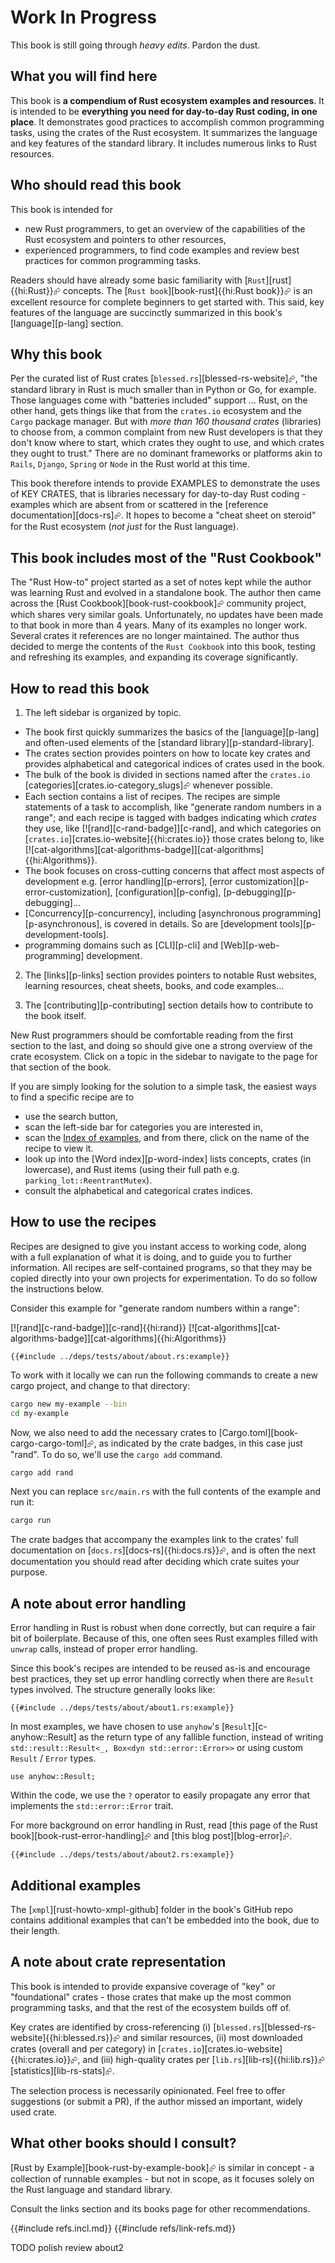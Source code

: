 # Work In Progress

This book is still going through _heavy edits_. Pardon the dust.

## What you will find here

This book is **a compendium of Rust ecosystem examples and resources**. It is intended to be **everything you need for day-to-day Rust coding, in one place**. It demonstrates good practices to accomplish common programming tasks, using the crates of the Rust ecosystem. It summarizes the language and key features of the standard library. It includes numerous links to Rust resources.

## Who should read this book

This book is intended for

- new Rust programmers, to get an overview of the capabilities of the Rust ecosystem and pointers to other resources,
- experienced programmers, to find code examples and review best practices for common programming tasks.

Readers should have already some basic familiarity with [`Rust`][rust]{{hi:Rust}}⮳ concepts. The [`Rust book`][book-rust]{{hi:Rust book}}⮳ is an excellent resource for complete beginners to get started with. This said, key features of the language are succinctly summarized in this book's [language][p-lang] section.

## Why this book

Per the curated list of Rust crates [`blessed.rs`][blessed-rs-website]⮳, "the standard library in Rust is much smaller than in Python or Go, for example. Those languages come with "batteries included" support ... Rust, on the other hand, gets things like that from the `crates.io` ecosystem and the `Cargo` package manager. But with _more than 160 thousand crates_ (libraries) to choose from, a common complaint from new Rust developers is that they don't know where to start, which crates they ought to use, and which crates they ought to trust." There are no dominant frameworks or platforms akin to `Rails`, `Django`, `Spring` or `Node` in the Rust world at this time.

This book therefore intends to provide EXAMPLES to demonstrate the uses of KEY CRATES, that is libraries necessary for day-to-day Rust coding - examples which are absent from or scattered in the [reference documentation][docs-rs]⮳. It hopes to become a "cheat sheet on steroid" for the Rust ecosystem (_not just_ for the Rust language).

## This book includes most of the "Rust Cookbook"

The "Rust How-to" project started as a set of notes kept while the author was learning Rust and evolved in a standalone book. The author then came across the [Rust Cookbook][book-rust-cookbook]⮳ community project, which shares very similar goals. Unfortunately, no updates have been made to that book in more than 4 years. Many of its examples no longer work. Several crates it references are no longer maintained. The author thus decided to merge the contents of the `Rust Cookbook` into this book, testing and refreshing its examples, and expanding its coverage significantly.

## How to read this book

1) The left sidebar is organized by topic.

- The book first quickly summarizes the basics of the [language][p-lang] and often-used elements of the [standard library][p-standard-library].
- The crates section provides pointers on how to locate key crates and provides alphabetical and categorical indices of crates used in the book.
- The bulk of the book is divided in sections named after the `crates.io` [categories][crates.io-category_slugs]⮳ whenever possible.
- Each section contains a list of recipes. The recipes are simple statements of a task to accomplish, like "generate random numbers in a range"; and each recipe is tagged with badges indicating which _crates_ they use, like [![rand][c-rand-badge]][c-rand], and which categories on [`crates.io`][crates.io-website]{{hi:crates.io}} those crates belong to, like [![cat-algorithms][cat-algorithms-badge]][cat-algorithms]{{hi:Algorithms}}.
- The book focuses on cross-cutting concerns that affect most aspects of development e.g. [error handling][p-errors], [error customization][p-error-customization], [configuration][p-config], [p-debugging][p-debugging]...
- [Concurrency][p-concurrency], including [asynchronous programming][p-asynchronous], is covered in details. So are [development tools][p-development-tools].
- programming domains such as [CLI][p-cli] and [Web][p-web-programming] development.

2) The [links][p-links] section provides pointers to notable Rust websites, learning resources, cheat sheets, books, and code examples...

3) The [contributing][p-contributing] section details how to contribute to the book itself.

New Rust programmers should be comfortable reading from the first section to the last, and doing so should give one a strong overview of the crate ecosystem. Click on a topic in the sidebar to navigate to the page for that section of the book.

If you are simply looking for the solution to a simple task, the easiest ways to find a specific recipe are to

- use the search button,
- scan the left-side bar for categories you are interested in,
- scan the [Index of examples](examples_index.md), and from there, click on the name of the recipe to view it.
- look up into the [Word index][p-word-index] lists concepts, crates (in lowercase), and Rust items (using their full path e.g. `parking_lot::ReentrantMutex`).
- consult the alphabetical and categorical crates indices.

## How to use the recipes

Recipes are designed to give you instant access to working code, along with a full explanation of what it is doing, and to guide you to further information. All recipes are self-contained programs, so that they may be copied directly into your own projects for experimentation. To do so follow the instructions below.

Consider this example for "generate random numbers within a range":

[![rand][c-rand-badge]][c-rand]{{hi:rand}}  [![cat-algorithms][cat-algorithms-badge]][cat-algorithms]{{hi:Algorithms}}

```rust,editable
{{#include ../deps/tests/about/about.rs:example}}
```

To work with it locally we can run the following commands to create a new cargo project, and change to that directory:

```sh
cargo new my-example --bin
cd my-example
```

Now, we also need to add the necessary crates to [Cargo.toml][book-cargo-cargo-toml]⮳, as indicated by the crate badges, in this case just "rand". To do so, we'll use the `cargo add` command.

```sh
cargo add rand
```

Next you can replace `src/main.rs` with the full contents of the example and run it:

```sh
cargo run
```

The crate badges that accompany the examples link to the crates' full documentation on [`docs.rs`][docs-rs]{{hi:docs.rs}}⮳, and is often the next documentation you should read after deciding which crate suites your purpose.

## A note about error handling

Error handling in Rust is robust when done correctly, but can require a fair bit of boilerplate. Because of this, one often sees Rust examples filled with `unwrap` calls, instead of proper error handling.

Since this book's recipes are intended to be reused as-is and encourage best practices, they set up error handling correctly when there are `Result` types involved. The structure generally looks like:

```rust,editable
{{#include ../deps/tests/about/about1.rs:example}}
```

In most examples, we have chosen to use `anyhow`'s [`Result`][c-anyhow::Result] as the return type of any fallible function, instead of writing `std::result::Result<_, Box<dyn std::error::Error>>` or using custom `Result` / `Error` types.

```rust,editable
use anyhow::Result;
```

Within the code, we use the `?` operator to easily propagate any error that implements the `std::error::Error` trait.

For more background on error handling in Rust, read [this page of the Rust book][book-rust-error-handling]⮳ and [this blog post][blog-error]⮳.

```rust,editable
{{#include ../deps/tests/about/about2.rs:example}}
```

## Additional examples

The [`xmpl`][rust-howto-xmpl-github] folder in the book's GitHub repo contains additional examples that can't be embedded into the book, due to their length.

## A note about crate representation

This book is intended to provide expansive coverage of "key" or "foundational" crates - those crates that make up the most common programming tasks, and that the rest of the ecosystem builds off of.

Key crates are identified by cross-referencing (i) [`blessed.rs`][blessed-rs-website]{{hi:blessed.rs}}⮳ and similar resources, (ii) most downloaded crates (overall and per category) in [`crates.io`][crates.io-website]{{hi:crates.io}}⮳, and (iii) high-quality crates per [`lib.rs`][lib-rs]{{hi:lib.rs}}⮳ [statistics][lib-rs-stats]⮳.

The selection process is necessarily opinionated. Feel free to offer suggestions (or submit a PR), if the author missed an important, widely used crate.

## What other books should I consult?

[Rust by Example][book-rust-by-example-book]⮳ is similar in concept - a collection of runnable examples - but not in scope, as it focuses solely on the Rust language and standard library.

Consult the links section and its books page for other recommendations.

{{#include refs.incl.md}}
{{#include refs/link-refs.md}}

<div class="hidden">
TODO polish
review about2
</div>
